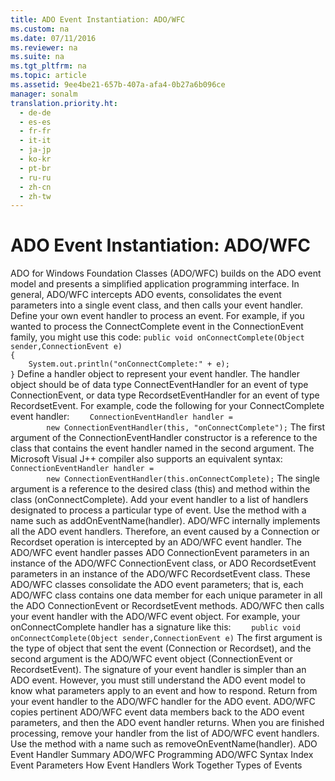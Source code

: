 ```yaml
---
title: ADO Event Instantiation: ADO/WFC
ms.custom: na
ms.date: 07/11/2016
ms.reviewer: na
ms.suite: na
ms.tgt_pltfrm: na
ms.topic: article
ms.assetid: 9ee4be21-657b-407a-afa4-0b27a6b096ce
manager: sonalm
translation.priority.ht: 
  - de-de
  - es-es
  - fr-fr
  - it-it
  - ja-jp
  - ko-kr
  - pt-br
  - ru-ru
  - zh-cn
  - zh-tw
---
```

# ADO Event Instantiation: ADO/WFC
<?xml version="1.0" encoding="utf-8"?>
<developerReferenceWithoutSyntaxDocument xmlns="http://ddue.schemas.microsoft.com/authoring/2003/5" xmlns:xlink="http://www.w3.org/1999/xlink" xmlns:xsi="http://www.w3.org/2001/XMLSchema-instance" xsi:schemaLocation="http://ddue.schemas.microsoft.com/authoring/2003/5 http://dduestorage.blob.core.windows.net/ddueschema/developer.xsd">
  <introduction>
    <para>ADO for Windows Foundation Classes (ADO/WFC) builds on the ADO event model and presents a simplified application programming interface. In general, ADO/WFC intercepts ADO events, consolidates the event parameters into a single event class, and then calls your event handler.</para>
    <procedure>
      <title>To use ADO events in ADO/WFC</title>
      <steps class="ordered">
        <step>
          <content>
            <para>Define your own event handler to process an event. For example, if you wanted to process the <legacyBold>ConnectComplete</legacyBold> event in the <legacyBold>ConnectionEvent</legacyBold> family, you might use this code: </para>
            <code>public void onConnectComplete(Object sender,ConnectionEvent e)
{
    System.out.println("onConnectComplete:" + e);
}</code>
          </content>
        </step>
        <step>
          <content>
            <para>Define a handler object to represent your event handler. The handler object should be of data type <legacyBold>ConnectEventHandler</legacyBold> for an event of type <legacyBold>ConnectionEvent</legacyBold>, or data type <legacyBold>RecordsetEventHandler</legacyBold> for an event of type <legacyBold>RecordsetEvent</legacyBold>. For example, code the following for your <legacyBold>ConnectComplete</legacyBold> event handler: </para>
            <code>    ConnectionEventHandler handler = 
        new ConnectionEventHandler(this, "onConnectComplete");</code>
            <para>The first argument of the <legacyBold>ConnectionEventHandler</legacyBold> constructor is a reference to the class that contains the event handler named in the second argument.  </para>
            <para>The Microsoft Visual J++ compiler also supports an equivalent syntax:  </para>
            <code>    ConnectionEventHandler handler = 
        new ConnectionEventHandler(this.onConnectComplete);</code>
            <para>The single argument is a reference to the desired class (<legacyBold>this</legacyBold>) and method within the class (<legacyBold>onConnectComplete</legacyBold>). </para>
          </content>
        </step>
        <step>
          <content>
            <para>Add your event handler to a list of handlers designated to process a particular type of event. Use the method with a name such as <legacyBold>addOn</legacyBold><legacyItalic>EventName</legacyItalic>(<legacyItalic>handler</legacyItalic>).</para>
          </content>
        </step>
        <step>
          <content>
            <para>ADO/WFC internally implements all the ADO event handlers. Therefore, an event caused by a <legacyBold>Connection</legacyBold> or <legacyBold>Recordset</legacyBold> operation is intercepted by an ADO/WFC event handler. </para>
            <para>The ADO/WFC event handler passes ADO <legacyBold>ConnectionEvent</legacyBold> parameters in an instance of the ADO/WFC <legacyBold>ConnectionEvent</legacyBold> class, or ADO <legacyBold>RecordsetEvent</legacyBold> parameters in an instance of the ADO/WFC <legacyBold>RecordsetEvent</legacyBold> class. These ADO/WFC classes consolidate the ADO event parameters; that is, each ADO/WFC class contains one data member for each unique parameter in all the ADO <legacyBold>ConnectionEvent</legacyBold> or <legacyBold>RecordsetEvent</legacyBold> methods. </para>
          </content>
        </step>
        <step>
          <content>
            <para>ADO/WFC then calls your event handler with the ADO/WFC event object. For example, your <legacyBold>onConnectComplete</legacyBold> handler has a signature like this: </para>
            <code>    public void onConnectComplete(Object sender,ConnectionEvent e)</code>
            <para>The first argument is the type of object that sent the event (<legacyLink xlink:href="ef6b1824-5b12-43db-89d7-8f3d13896d4d">Connection</legacyLink> or <legacyLink xlink:href="ede1415f-c3df-4cc5-a05b-2576b2b84b60">Recordset</legacyLink>), and the second argument is the ADO/WFC event object (<legacyBold>ConnectionEvent</legacyBold> or <legacyBold>RecordsetEvent</legacyBold>).  </para>
            <para>The signature of your event handler is simpler than an ADO event. However, you must still understand the ADO event model to know what parameters apply to an event and how to respond. </para>
          </content>
        </step>
        <step>
          <content>
            <para>Return from your event handler to the ADO/WFC handler for the ADO event. ADO/WFC copies pertinent ADO/WFC event data members back to the ADO event parameters, and then the ADO event handler returns.</para>
          </content>
        </step>
        <step>
          <content>
            <para>When you are finished processing, remove your handler from the list of ADO/WFC event handlers. Use the method with a name such as <legacyBold>removeOn</legacyBold><legacyItalic>EventName</legacyItalic>(<legacyItalic>handler</legacyItalic>).</para>
          </content>
        </step>
      </steps>
    </procedure>
  </introduction>
  <relatedTopics>
<link xlink:href="b34f4472-5e04-4a2c-ab64-38d6eca31a69">ADO Event Handler Summary</link>
<link xlink:href="1fdfa42e-897e-4770-b320-ab3720adabcc">ADO/WFC Programming </link>
<link xlink:href="a14bbc36-87ec-409d-97b3-393b66b1b8e3">ADO/WFC Syntax Index</link>
<link xlink:href="bd5c5afa-d301-4899-acda-40f98a6afa4d">Event Parameters</link>
<link xlink:href="a86c8a02-dd69-420d-8a47-0188b339858d">How Event Handlers Work Together</link>
<link xlink:href="f3327ea0-635a-43d4-bd78-c1674f62f1a2">Types of Events</link>
</relatedTopics>
</developerReferenceWithoutSyntaxDocument>
